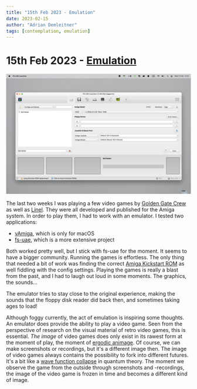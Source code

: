```yaml
---
title: "15th Feb 2023 - Emulation"
date: 2023-02-15
author: "Adrian Demleitner"
tags: [contemplation, emulation]
---
```

# 15th Feb 2023 - [Emulation](notes/Emulation.md)

![](assets/Screenshot%202023-02-15%20at%2013.42.57.jpeg)

The last two weeks I was playing a few video games by [Golden Gate Crew](actants/Golden%20Gate%20Crew.md) as well as [Linel](actants/Linel.md). They were all developed and published for the Amiga system. In order to play them, I had to work with an emulator. I tested two applications:

- [vAmiga](https://dirkwhoffmann.github.io/vAmiga/index.html), which is only for macOS
- [fs-uae](https://fs-uae.net/), which is a more extensive project

Both worked pretty well, but I stick with fs-uae for the moment. It seems to have a bigger community. Running the games is effortless. The only thing that needed a bit of work was finding the correct [Amiga Kickstart ROM](https://en.wikipedia.org/wiki/Kickstart_(Amiga)) as well fiddling with the config settings. Playing the games is really a blast from the past, and I had to laugh out loud in some moments. The graphics, the sounds…

The emulator tries to stay close to the original experience, making the sounds that the floppy disk reader did back then, and sometimes taking ages to load!

Although foggy currently, the act of emulation is inspiring some thoughts. An emulator does provide the ability to play a video game. Seen from the perspective of research on the visual material of retro video games, this is essential. *The image* of video games does only exist in its rawest form at the moment of play, the moment of [ergodic animage](notes/Ergodic%20Animage.md). Of course, we can make screenshots or recordings, but it's a different image then. The image of video games always contains the possibility to fork into different futures. It's a bit like a [wave function collapse](https://en.wikipedia.org/wiki/Wave_function_collapse) in quantum theory. The moment we observe the game from the outside through screenshots and -recordings, the image of the video game is frozen in time and becomes a different kind of image.
